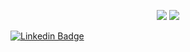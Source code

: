 <p align="center">
  <img src ="https://github-readme-stats.vercel.app/api?username=artandfi&show_icons=true&count_private=true&theme=synthwave&hide_border=true&include_all_commits=true">
  <img src ="https://github-readme-stats.vercel.app/api/top-langs/?username=artandfi&&show_icons=true&layout=compact&hide_border=true&theme=synthwave">
</p>

[![Linkedin Badge](https://img.shields.io/badge/-artandfi-blue?style=flat-square&logo=Linkedin&logoColor=white&link=https://www.linkedin.com/in/artandfi/)](https://www.linkedin.com/in/artandfi/)
